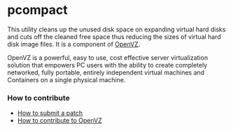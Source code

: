 pcompact
=====

This utility cleans up the unused disk space on expanding virtual hard disks
and cuts off the cleaned free space thus reducing the sizes of virtual hard
disk image files. It is a component of [OpenVZ](https://openvz.org/).

OpenVZ is a powerful, easy to use, cost effective server virtualization solution
that empowers PC users with the ability to create completely networked, fully
portable, entirely independent virtual machines and Containers on a single
physical machine.

### How to contribute

* [How to submit a patch](https://openvz.org/How_to_submit_patches)
* [How to contribute to OpenVZ](https://openvz.org/Contribute)
